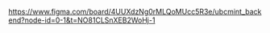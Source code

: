 https://www.figma.com/board/4UUXdzNg0rMLQoMUcc5R3e/ubcmint_backend?node-id=0-1&t=NO81CLSnXEB2WoHj-1
